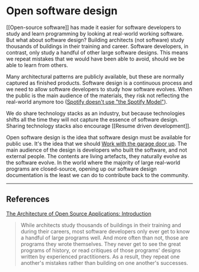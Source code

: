 # Open software design
[[Open-source software]] has made it easier for software developers to study and learn programming by looking at real-world working software. But what about software design? Building architects (not software) study thousands of buildings in their training and career. Software developers, in contrast, only study a handful of other large software designs. This means we repeat mistakes that we would have been able to avoid, should we be able to learn from others.

Many architectural patterns are publicly available, but these are normally captured as finished products. Software design is a continuous process and we need to allow software developers to study how software evolves. When the public is the main audience of the materials, they risk not reflecting the real-world anymore too ([Spotify doesn't use "the Spotify Model"](https://www.jeremiahlee.com/posts/failed-squad-goals/)).

We do share technology stacks as an industry, but because technologies shifts all the time they will not capture the essence of software design. Sharing technology stacks also encourage [[Resume driven development]].

Open software design is the idea that software design must be available for public use. It's the idea that we should [Work with the garage door up](https://notes.andymatuschak.org/Work_with_the_garage_door_up). The main audience of the design is developers who built the software, and not external people. The contents are living artefacts, they naturally evolve as the software evolve. In the world where the majority of large real-world programs are closed-source, opening up our software design documentation is the least we can do to contribute back to the community.

- - -
## References
[The Architecture of Open Source Applications: Introduction](http://www.aosabook.org/en/intro1.html)
> While architects study thousands of buildings in their training and during their careers, most software developers only ever get to know a handful of large programs well. And more often than not, those are programs they wrote themselves. They never get to see the great programs of history, or read critiques of those programs' designs written by experienced practitioners. As a result, they repeat one another's mistakes rather than building on one another's successes.

<!-- #evergreen #softwaredesign -->

<!-- {BearID:73AF9DD6-056E-4AA9-8051-A7739132CE2A-1543-0000914A0AAFA8C6} -->
